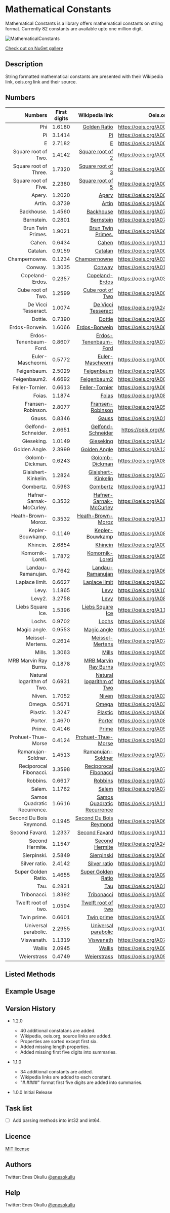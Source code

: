 # Mathematical Constants

Mathematical Constants is a library offers mathematical constants on string format. Currently 82 constants are available upto one million digit.

![MathematicalConstants](https://repository-images.githubusercontent.com/687945668/7b7abd90-3ba9-4b1b-8709-1a88a0eb28c1)

[Check out on NuGet gallery](https://www.nuget.org/packages/MathematicalConstants/)

## Description

String formatted mathematical constants are presented with their Wikipedia link, oeis.org link and their source.

## Numbers

| Numbers 			| First digits	| Wikipedia link												| Oeis.org link			| Source												|
| -----------------------------:|:-------------:| -------------------------------------------------------------------------------------------------------------:| -----------------------------:| -----------------------------------------------------------------------------------------------------:|
| Phi           		| 1.6180	| [Golden Ratio](https://en.wikipedia.org/wiki/Golden_ratio)							| https://oeis.org/A001622 	| [Wikipedia](https://en.wikipedia.org/wiki/Golden_ratio) 						|
| Pi            		| 3.1414	| [Pi](https://en.wikipedia.org/wiki/Pi)									| https://oeis.org/A000796 	| [Wikipedia](https://en.wikipedia.org/wiki/Pi)								|
| E				| 2.7182	| [E](https://en.wikipedia.org/wiki/E_(mathematical_constant))							| https://oeis.org/A000796   	| [Wikipedia](https://en.wikipedia.org/wiki/E_(mathematical_constant))					|
| Square root of Two.		| 1.4142	| [Square root of 2](https://en.wikipedia.org/wiki/Square_root_of_2)						| https://oeis.org/A002193	| [NASA](https://apod.nasa.gov/htmltest/gifcity/sqrt2.1mil)						|
| Square root of Three.		| 1.7320	| [Square root of 3](https://en.wikipedia.org/wiki/Square_root_of_3)						| https://oeis.org/A002194   	| [NASA](https://apod.nasa.gov/htmltest/gifcity/sqrt3.1mil)						|
| Square root of Five.		| 2.2360	| [Square root of 5](https://en.wikipedia.org/wiki/Square_root_of_5)						| https://oeis.org/A002163   	| [NASA](https://apod.nasa.gov/htmltest/gifcity/sqrt5.1mil)						|
| Apery.			| 1.2020	| [Apery](https://en.wikipedia.org/wiki/Ap%C3%A9ry%27s_constant)						| https://oeis.org/A002117	| [Wikipedia](https://en.wikipedia.org/wiki/Ap%C3%A9ry%27s_constant)					|
| Artin.			| 0.3739	| [Artin](https://en.wikipedia.org/wiki/Artin%27s_conjecture_on_primitive_roots)				| https://oeis.org/A005596	| [Wikipedia](https://en.wikipedia.org/wiki/Artin%27s_conjecture_on_primitive_roots)			|
| Backhouse.			| 1.4560	| [Backhouse](https://en.wikipedia.org/wiki/Backhouse%27s_constant)						| https://oeis.org/A072508      | [Wikipedia](https://en.wikipedia.org/wiki/Backhouse%27s_constant)					|
| Bernstein.			| 0.2801	| [Bernstein](https://en.wikipedia.org/wiki/Bernstein%27s_constant)						| https://oeis.org/A073001	| [Wikipedia](https://en.wikipedia.org/wiki/Bernstein%27s_constant)					|
| Brun Twin Primes.		| 1.9021	| [Brun Twin Primes.](https://en.wikipedia.org/wiki/Brun%27s_constant)						| https://oeis.org/A065421	| [Wikipedia](https://en.wikipedia.org/wiki/Brun%27s_constant)						|
| Cahen.			| 0.6434	| [Cahen](https://en.wikipedia.org/wiki/Cahen%27s_constant)							| https://oeis.org/A118227	| [Wikipedia](https://en.wikipedia.org/wiki/Cahen%27s_constant)						|
| Catalan.			| 0.9159	| [Catalan](https://en.wikipedia.org/wiki/Catalan%27s_constant)							| https://oeis.org/A006752	| [Wikipedia](https://en.wikipedia.org/wiki/Catalan%27s_constant)					| 
| Champernowne.			| 0.1234	| [Champernowne](https://en.wikipedia.org/wiki/Champernowne_constant)						| https://oeis.org/A033307	| [Wikipedia](https://en.wikipedia.org/wiki/Champernowne_constant)					|
| Conway.			| 1.3035	| [Conway](https://en.wikipedia.org/wiki/Look-and-say_sequence#Growth_in_length)				| https://oeis.org/A014715   	| [Wikipedia](https://en.wikipedia.org/wiki/Look-and-say_sequence#Growth_in_length)			| 
| Copeland-Erdos.		| 0.2357	| [Copeland-Erdos](https://en.wikipedia.org/wiki/Copeland%E2%80%93Erd%C5%91s_constant)				| https://oeis.org/A033308	| [Wikipedia](https://en.wikipedia.org/wiki/Copeland%E2%80%93Erd%C5%91s_constant)			|
| Cube root of Two.		| 1.2599	| [Cube root of Two](https://en.wikipedia.org/wiki/Cube_root_of_2)						| https://oeis.org/A002580	| [Wikipedia](https://en.wikipedia.org/wiki/Cube_root_of_2)						| 
| De Vicci Tesseract.		| 1.0074	| [De Vicci Tesseract](https://en.wikipedia.org/wiki/Prince_Rupert%27s_cube#Generalizations)			| https://oeis.org/A243309	| [Wikipedia](https://en.wikipedia.org/wiki/Prince_Rupert%27s_cube#Generalizations)			|
| Dottie.			| 0.7390	| [Dottie](https://en.wikipedia.org/wiki/Dottie_number)								| https://oeis.org/A003957	| [Wikipedia](https://en.wikipedia.org/wiki/Dottie_number)						|
| Erdos-Borwein.		| 1.6066	| [Erdos-Borwein](https://en.wikipedia.org/wiki/Erd%C5%91s%E2%80%93Borwein_constant)				| https://oeis.org/A065442	| [Wikipedia](https://en.wikipedia.org/wiki/Erd%C5%91s%E2%80%93Borwein_constant)			|
| Erdos-Tenenbaum-Ford.		| 0.8607	| [Erdos-Tenenbaum-Ford](https://en.wikipedia.org/wiki/Erd%C5%91s%E2%80%93Tenenbaum%E2%80%93Ford_constan)	| https://oeis.org/A074738	| [Wikipedia](https://en.wikipedia.org/wiki/Erd%C5%91s%E2%80%93Tenenbaum%E2%80%93Ford_constan)		|
| Euler-Mascheorni.		| 0.5772	| [Euler-Mascheorni](https://en.wikipedia.org/wiki/Euler%E2%80%93Mascheroni_constant)				| https://oeis.org/A001620	| [Wikipedia](https://en.wikipedia.org/wiki/Euler%E2%80%93Mascheroni_constant)				| 
| Feigenbaum.			| 2.5029	| [Feigenbaum](https://en.wikipedia.org/wiki/Feigenbaum_constant)						| https://oeis.org/A006891   	| [Wikipedia](https://en.wikipedia.org/wiki/Feigenbaum_constant)					| 
| Feigenbaum2.			| 4.6692	| [Feigenbaum2](https://en.wikipedia.org/wiki/Feigenbaum_constant)						| https://oeis.org/A006890	| [Wikipedia](https://en.wikipedia.org/wiki/Feigenbaum_constant)					|
| Feller-Tornier.		| 0.6613	| [Feller-Tornier](https://en.wikipedia.org/wiki/Feller%E2%80%93Tornier_constant)				| https://oeis.org/A065493	| [Wikipedia](https://en.wikipedia.org/wiki/Feller%E2%80%93Tornier_constant)				|
| Foias.			| 1.1874	| [Foias](https://en.wikipedia.org/wiki/Foias_constant)								| https://oeis.org/A085848	| [Wikipedia](https://en.wikipedia.org/wiki/Foias_constant)						|
| Fransen-Robinson.		| 2.8077	| [Fransen-Robinson](https://en.wikipedia.org/wiki/Frans%C3%A9n%E2%80%93Robinson_constant)			| https://oeis.org/A058655	| [Wikipedia](https://en.wikipedia.org/wiki/Frans%C3%A9n%E2%80%93Robinson_constant)			| 
| Gauss.			| 0.8346	| [Gauss](https://en.wikipedia.org/wiki/Gauss%27s_constant)							| https://oeis.org/A014549	| [Wikipedia](https://en.wikipedia.org/wiki/Gauss%27s_constant)						|
| Gelfond-Schneider.		| 2.6651	| [Gelfond-Schneider](https://en.wikipedia.org/wiki/Gelfond%27s_constant)					| https://oeis.org/A07507	| [Wikipedia](https://en.wikipedia.org/wiki/Gelfond%27s_constant)					|
| Gieseking.			| 1.0149	| [Gieseking](https://de.wikipedia.org/wiki/Gieseking-Konstante)						| https://oeis.org/A143298	| [Wikipedia](https://de.wikipedia.org/wiki/Gieseking-Konstante)					|
| Golden Angle.			| 2.3999	| [Golden Angle](https://en.wikipedia.org/wiki/Golden_angle)							| https://oeis.org/A131988	| [Wikipedia](https://en.wikipedia.org/wiki/Golden_angle)						|
| Golomb-Dickman.		| 0.6243	| [Golomb-Dickman](https://en.wikipedia.org/wiki/Golomb%E2%80%93Dickman_constant)				| https://oeis.org/A084945   	| [Wikipedia](https://en.wikipedia.org/wiki/Golomb%E2%80%93Dickman_constant)				| 
| Glaishert-Kinkelin.		| 1.2824	| [Glaishert-Kinkelin](https://en.wikipedia.org/wiki/Glaisher%E2%80%93Kinkelin_constant)			| https://oeis.org/A074962	| [Wikipedia](https://en.wikipedia.org/wiki/Glaisher%E2%80%93Kinkelin_constant)				|
| Gombertz.			| 0.5963	| [Gombertz](https://en.wikipedia.org/wiki/Gompertz_constant)							| https://oeis.org/A118228	| [Wikipedia](https://en.wikipedia.org/wiki/Gompertz_constant)						|
| Hafner-Sarnak-McCurley.	| 0.3532	| [Hafner-Sarnak-McCurley](https://en.wikipedia.org/wiki/Hafner%E2%80%93Sarnak%E2%80%93McCurley_constant)	| https://oeis.org/A085849   	| [Wikipedia](https://en.wikipedia.org/wiki/Hafner%E2%80%93Sarnak%E2%80%93McCurley_constant)		| 
| Heath-Brown-Moroz.		| 0.3532	| [Heath-Brown-Moroz](https://en.wikipedia.org/wiki/Heath-Brown%E2%80%93Moroz_constant)				| https://oeis.org/A118228	| [Wikipedia](https://en.wikipedia.org/wiki/Heath-Brown%E2%80%93Moroz_constant)				|
| Kepler-Bouwkamp.		| 0.1149	| [Kepler-Bouwkamp](https://en.wikipedia.org/wiki/Kepler%E2%80%93Bouwkamp_constant)				| https://oeis.org/A085365	| [Wikipedia](https://en.wikipedia.org/wiki/Kepler%E2%80%93Bouwkamp_constant)				|
| Khincin.			| 2.6854	| [Khincin](https://en.wikipedia.org/wiki/Khinchin%27s_constant)						| https://oeis.org/A002210	| [Wikipedia](https://en.wikipedia.org/wiki/Khinchin%27s_constant) 					|
| Komornik-Loreti.		| 1.7872	| [Komornik-Loreti](https://en.wikipedia.org/wiki/Komornik%E2%80%93Loreti_constant)				| https://oeis.org/A055060	| [Wikipedia](https://en.wikipedia.org/wiki/Komornik%E2%80%93Loreti_constant)				|
| Landau-Ramanujan.		| 0.7642	| [Landau-Ramanujan](https://en.wikipedia.org/wiki/Landau%E2%80%93Ramanujan_constant)				| https://oeis.org/A064533	| [Wikipedia](https://en.wikipedia.org/wiki/Landau%E2%80%93Ramanujan_constant) 				|
| Laplace limit.		| 0.6627	| [Laplace limit](https://en.wikipedia.org/wiki/Laplace_limit)							| https://oeis.org/A033259   	| [Wikipedia](https://en.wikipedia.org/wiki/Laplace_limit) 						|
| Levy.				| 1.1865	| [Levy](https://en.wikipedia.org/wiki/L%C3%A9vy%27s_constant)							| https://oeis.org/A100199	| [Wikipedia](https://en.wikipedia.org/wiki/L%C3%A9vy%27s_constant)					|
| Levy2.			| 3.2758	| [Levy](https://en.wikipedia.org/wiki/L%C3%A9vy%27s_constant)							| https://oeis.org/A086702	| [Wikipedia](https://en.wikipedia.org/wiki/L%C3%A9vy%27s_constant)					|
| Liebs Square Ice.		| 1.5396	| [Liebs Square Ice](https://en.wikipedia.org/wiki/Lieb%27s_square_ice_constant)				| https://oeis.org/A118273   	| [Wikipedia](https://en.wikipedia.org/wiki/Lieb%27s_square_ice_constant)				|
| Lochs.			| 0.9702	| [Lochs](https://en.wikipedia.org/wiki/Lochs%27_theorem)							| https://oeis.org/A086819	| [Wikipedia](https://en.wikipedia.org/wiki/Lochs%27_theorem)						|
| Magic angle.			| 0.9553	| [Magic angle](https://en.wikipedia.org/wiki/Magic_angle)							| https://oeis.org/A195696	| [Wikipedia](https://en.wikipedia.org/wiki/Magic_angle)						|
| Meissel-Mertens.		| 0.2614	| [Meissel-Mertens](https://en.wikipedia.org/wiki/Meissel%E2%80%93Mertens_constant)				| https://oeis.org/A077761   	| [Wikipedia](https://en.wikipedia.org/wiki/Meissel%E2%80%93Mertens_constant)				|
| Mills.			| 1.3063	| [Mills](https://en.wikipedia.org/wiki/Mills%27_constant)							| https://oeis.org/A051021	| [Wikipedia](https://en.wikipedia.org/wiki/Mills%27_constant)						|
| MRB Marvin Ray Burns.		| 0.1878	| [MRB Marvin Ray Burns](https://en.wikipedia.org/wiki/MRB_constant)						| https://oeis.org/A037077	| [Wikipedia](https://en.wikipedia.org/wiki/MRB_constant)						|
| Natural logarithm of Two.     | 0.6931	| [Natural logarithm of Two](https://en.wikipedia.org/wiki/Natural_logarithm_of_2)				| https://oeis.org/A002162	| [Wikipedia](https://en.wikipedia.org/wiki/Natural_logarithm_of_2)					|
| Niven.			| 1.7052	| [Niven](https://en.wikipedia.org/wiki/Niven%27s_constant)							| https://oeis.org/A033150	| [Wikipedia](https://en.wikipedia.org/wiki/Niven%27s_constant)						|
| Omega.			| 0.5671	| [Omega](https://en.wikipedia.org/wiki/Omega_constant)								| https://oeis.org/A030178	| [Wikipedia](https://en.wikipedia.org/wiki/Omega_constant)						|
| Plastic.			| 1.3247	| [Plastic](https://en.wikipedia.org/wiki/Plastic_number)							| https://oeis.org/A060006   	| [Wikipedia](https://en.wikipedia.org/wiki/Plastic_number)						|
| Porter.			| 1.4670	| [Porter](https://en.wikipedia.org/wiki/Porter%27s_constant)							| https://oeis.org/A086237   	| [Wikipedia](https://en.wikipedia.org/wiki/Porter%27s_constant)					|
| Prime.			| 0.4146	| [Prime](https://en.wikipedia.org/wiki/Prime_constant)								| https://oeis.org/A051006	| [Wikipedia](https://en.wikipedia.org/wiki/Prime_constant)						|
| Prohuet-Thue-Morse		| 0.4124	| [Prohuet-Thue-Morse](https://en.wikipedia.org/wiki/Prouhet%E2%80%93Thue%E2%80%93Morse_constant)		| https://oeis.org/A014571	| [Wikipedia](https://en.wikipedia.org/wiki/Prouhet%E2%80%93Thue%E2%80%93Morse_constant)		|
| Ramanujan-Soldner.		| 1.4513	| [Ramanujan-Soldner](https://en.wikipedia.org/wiki/Ramanujan%E2%80%93Soldner_constant)				| https://oeis.org/A070769	| [Wikipedia](https://en.wikipedia.org/wiki/Ramanujan%E2%80%93Soldner_constant)				|
| Reciporocal Fibonacci.	| 3.3598	| [Reciporocal Fibonacci](https://en.wikipedia.org/wiki/Reciprocal_Fibonacci_constant)				| https://oeis.org/A079586   	| [Wikipedia](https://en.wikipedia.org/wiki/Reciprocal_Fibonacci_constant)				|
| Robbins.			| 0.6617	| [Robbins](https://en.wikipedia.org/wiki/Robbins_constant)							| https://oeis.org/A073012	| [Wikipedia](https://en.wikipedia.org/wiki/Robbins_constant)						|
| Salem.			| 1.1762	| [Salem](https://en.wikipedia.org/wiki/Salem_number)								| https://oeis.org/A073011	| [Wikipedia](https://en.wikipedia.org/wiki/Salem_number)						|
| Samos Quadratic Recurrence.	| 1.6616	| [Samos Quadratic Recurrence](https://en.wikipedia.org/wiki/Somos%27_quadratic_recurrence_constant)		| https://oeis.org/A112302	| [Wikipedia](https://en.wikipedia.org/wiki/Somos%27_quadratic_recurrence_constant)			|
| Second Du Bois Reymond.	| 0.1945	| [Second Du Bois Reymond](https://es.wikipedia.org/wiki/Constante_Du_Bois_Reymond)				| https://oeis.org/A062546	| [Wikipedia](https://es.wikipedia.org/wiki/Constante_Du_Bois_Reymond)					|
| Second Favard.		| 1.2337	| [Second Favard](https://en.wikipedia.org/wiki/Favard_constant)						| https://oeis.org/A111003	| [Wikipedia](https://en.wikipedia.org/wiki/Favard_constant)						|
| Second Hermite.		| 1.1547	| [Second Hermite](https://en.wikipedia.org/wiki/Hermite_constant)						| https://oeis.org/A246724	| [Wikipedia](https://en.wikipedia.org/wiki/Hermite_constant)						|
| Sierpinski.			| 2.5849	| [Sierpinski](https://en.wikipedia.org/wiki/Sierpi%C5%84ski%27s_constant)					| https://oeis.org/A062089	| [Wikipedia](https://en.wikipedia.org/wiki/Sierpi%C5%84ski%27s_constant)				|
| Silver ratio.			| 2.4142	| [Silver ratio](https://en.wikipedia.org/wiki/Silver_ratio)							| https://oeis.org/A014176	| [Wikipedia](https://en.wikipedia.org/wiki/Silver_ratio)						|
| Super Golden Ratio.		| 1.4655	| [Super Golden Ratio](https://en.wikipedia.org/wiki/Supergolden_ratio)						| https://oeis.org/A092526	| [Wikipedia](https://en.wikipedia.org/wiki/Supergolden_ratio)						|
| Tau.				| 6.2831	| [Tau](https://en.wikipedia.org/wiki/Tau_(mathematical_constant))						| https://oeis.org/A019692	| [Wikipedia](https://en.wikipedia.org/wiki/Tau_(mathematical_constant))				|
| Tribonacci.			| 1.8392	| [Tribonacci](https://en.wikipedia.org/wiki/Generalizations_of_Fibonacci_numbers#Tribonacci_numbers)		| https://oeis.org/A058265	| [Wikipedia](https://en.wikipedia.org/wiki/Generalizations_of_Fibonacci_numbers#Tribonacci_numbers)	|
| Twelft root of two.		| 1.0594	| [Twelft root of two](https://en.wikipedia.org/wiki/Twelfth_root_of_2)						| https://oeis.org/A010774	| [Wikipedia](https://en.wikipedia.org/wiki/Twelfth_root_of_2)						|
| Twin prime.			| 0.6601	| [Twin prime](https://en.wikipedia.org/wiki/Twin_prime_conjecture)						| https://oeis.org/A005597	| [Wikipedia](https://en.wikipedia.org/wiki/Twin_prime_conjecture)					|
| Universal parabolic.		| 2.2955	| [Universal parabolic](https://en.wikipedia.org/wiki/Universal_parabolic_constant)				| https://oeis.org/A103710	| [Wikipedia](https://en.wikipedia.org/wiki/Universal_parabolic_constant)				|
| Viswanath.			| 1.1319	| [Viswanath](https://en.wikipedia.org/wiki/Random_Fibonacci_sequence)						| https://oeis.org/A078416   	| [Wikipedia](https://en.wikipedia.org/wiki/Random_Fibonacci_sequence)					|
| Wallis			| 2.0945	| [Wallis](https://en.wikipedia.org/wiki/John_Wallis)								| https://oeis.org/A007493	| [Wikipedia](https://en.wikipedia.org/wiki/John_Wallis)						|
| Weierstrass			| 0.4749	| [Weierstrass](https://en.wikipedia.org/wiki/Weierstrass)							| https://oeis.org/A094692	| [Wikipedia](https://en.wikipedia.org/wiki/Weierstrass)						|

## Listed Methods

## Example Usage

## Version History

* 1.2.0
	* 40 additional constatans are added.
 	* Wikipedia, oeis.org, source links are added.
  	* Properties are sorted except first six.
  	* Added missing length properties.
  	* Added missing first five digits into summaries. 	  

* 1.1.0
   * 34 additional constants are added.
   * Wikipedia links are added to each constant.
   * "#.####" format first five digits are added into summaries.

* 1.0.0 Initial Release 
  
## Task list
- [ ] Add parsing methods into int32 and int64.

## Licence
[MIT license](https://github.com/meokullu/MathematicalConstants/blob/master/LICENSE)

## Authors
Twitter: Enes Okullu [@enesokullu](https://twitter.com/EnesOkullu)

## Help
Twitter: Enes Okullu [@enesokullu](https://twitter.com/EnesOkullu)

